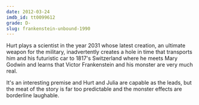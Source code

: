 ```yaml
---
date: 2012-03-24
imdb_id: tt0099612
grade: D-
slug: frankenstein-unbound-1990
---
```


Hurt plays a scientist in the year 2031 whose latest creation, an ultimate weapon for the military, inadvertently creates a hole in time that transports him and his futuristic car to 1817's Switzerland where he meets Mary Godwin and learns that Victor Frankenstein and his monster are very much real.

It's an interesting premise and Hurt and Julia are capable as the leads, but the meat of the story is far too predictable and the monster effects are borderline laughable.
